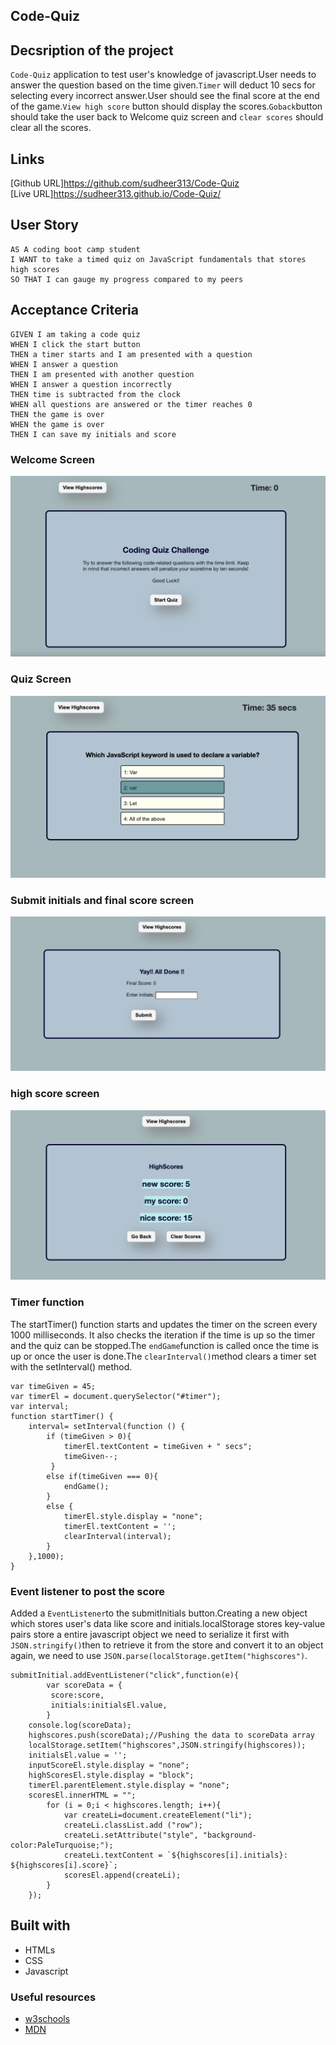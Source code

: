 ## Code-Quiz

## Decsription of the project
`Code-Quiz` application to test user's knowledge of javascript.User needs to answer the question based on the time given.`Timer` will deduct 10 secs for selecting every incorrect answer.User should see the final score at the end of the game.`View high score` button should display the scores.`Goback`button should take the user back to Welcome quiz screen and `clear scores` should clear all the scores.

## Links

[Github URL]https://github.com/sudheer313/Code-Quiz<br>
[Live URL]https://sudheer313.github.io/Code-Quiz/<br>

## User Story

```
AS A coding boot camp student
I WANT to take a timed quiz on JavaScript fundamentals that stores high scores
SO THAT I can gauge my progress compared to my peers

```
## Acceptance Criteria
```
GIVEN I am taking a code quiz
WHEN I click the start button
THEN a timer starts and I am presented with a question
WHEN I answer a question
THEN I am presented with another question
WHEN I answer a question incorrectly
THEN time is subtracted from the clock
WHEN all questions are answered or the timer reaches 0
THEN the game is over
WHEN the game is over
THEN I can save my initials and score

```
### Welcome Screen
<img src =./assets/images/screenshot1.png>

### Quiz Screen
<img src =./assets/images/screenshot2.png>

### Submit initials and final score screen
<img src =./assets/images/screenshot3.png>

### high score screen
<img src =./assets/images/screenshot4.png>

### Timer function
 The startTimer() function starts and updates the timer on the screen every 1000 milliseconds. It also checks the iteration if the time is up so the timer and the quiz can be stopped.The `endGame`function is called once the time is up or once the user is done.The `clearInterval()`method clears a timer set with the setInterval() method.

```
var timeGiven = 45;
var timerEl = document.querySelector("#timer");
var interval;
function startTimer() {
    interval= setInterval(function () {
        if (timeGiven > 0){
            timerEl.textContent = timeGiven + " secs";
            timeGiven--;        
         }
        else if(timeGiven === 0){
            endGame();
        }
        else {
            timerEl.style.display = "none";
            timerEl.textContent = '';
            clearInterval(interval);
        }
    },1000);
}
```
### Event listener to post the score
Added a `EventListener`to the submitInitials button.Creating a new object which stores user's data like score and initials.localStorage stores key-value pairs store a entire javascript object we need to serialize it first with `JSON.stringify()`then to retrieve it from the store and convert it to an object again, we need to use `JSON.parse(localStorage.getItem("highscores")`.

```
submitInitial.addEventListener("click",function(e){
        var scoreData = {
         score:score,
         initials:initialsEl.value,
        }
    console.log(scoreData);
    highscores.push(scoreData);//Pushing the data to scoreData array
    localStorage.setItem("highscores",JSON.stringify(highscores));
    initialsEl.value = '';
    inputScoreEl.style.display = "none";
    highScoresEl.style.display = "block";
    timerEl.parentElement.style.display = "none";
    scoresEl.innerHTML = "";
        for (i = 0;i < highscores.length; i++){
            var createLi=document.createElement("li");
            createLi.classList.add ("row");
            createLi.setAttribute("style", "background-color:PaleTurquoise;");
            createLi.textContent = `${highscores[i].initials}: ${highscores[i].score}`;
            scoresEl.append(createLi);
        }    
    });  

```
## Built with

- HTMLs
- CSS
- Javascript

### Useful resources

- [w3schools](https://www.w3schools.com/js/default.asp)
- [MDN](https://developer.mozilla.org/en-US/docs/Web/JavaScript/Reference/Functions)
